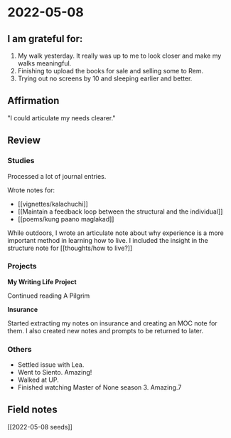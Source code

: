 # 2022-05-08

## I am grateful for:
1. My walk yesterday. It really was up to me to look closer and make my walks meaningful.
2. Finishing to upload the books for sale and selling some to Rem.
3. Trying out no screens by 10 and sleeping earlier and better. 

## Affirmation

"I could articulate my needs clearer."

## Review
### Studies

Processed a lot of journal entries.

Wrote notes for:
- [[vignettes/kalachuchi]]
- [[Maintain a feedback loop between the structural and the individual]]
- [[poems/kung paano maglakad]]

While outdoors, I wrote an articulate note about why experience is a more important method in learning how to live. I included the insight in the structure note for [[thoughts/how to live?]]

### Projects

**My Writing Life Project**

Continued reading A Pilgrim

**Insurance**

Started extracting my notes on insurance and creating an MOC note for them. I also created new notes and prompts to be returned to later.

### Others

- Settled issue with Lea.
- Went to Siento. Amazing!
- Walked at UP.
- Finished watching Master of None season 3. Amazing.7

## Field notes

[[2022-05-08 seeds]]

